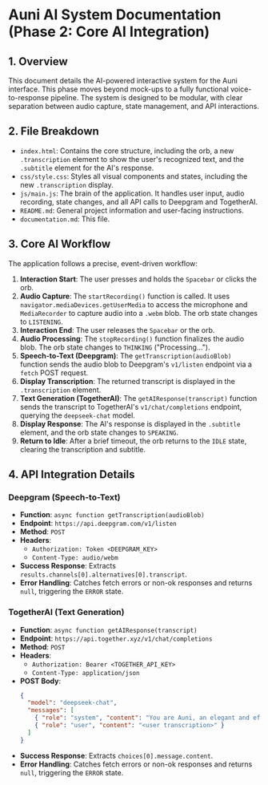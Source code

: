 # Auni AI System Documentation (Phase 2: Core AI Integration)

## 1. Overview

This document details the AI-powered interactive system for the Auni interface. This phase moves beyond mock-ups to a fully functional voice-to-response pipeline. The system is designed to be modular, with clear separation between audio capture, state management, and API interactions.

## 2. File Breakdown

-   `index.html`: Contains the core structure, including the orb, a new `.transcription` element to show the user's recognized text, and the `.subtitle` element for the AI's response.
-   `css/style.css`: Styles all visual components and states, including the new `.transcription` display.
-   `js/main.js`: The brain of the application. It handles user input, audio recording, state changes, and all API calls to Deepgram and TogetherAI.
-   `README.md`: General project information and user-facing instructions.
-   `documentation.md`: This file.

## 3. Core AI Workflow

The application follows a precise, event-driven workflow:

1.  **Interaction Start**: The user presses and holds the `Spacebar` or clicks the orb.
2.  **Audio Capture**: The `startRecording()` function is called. It uses `navigator.mediaDevices.getUserMedia` to access the microphone and `MediaRecorder` to capture audio into a `.webm` blob. The orb state changes to `LISTENING`.
3.  **Interaction End**: The user releases the `Spacebar` or the orb.
4.  **Audio Processing**: The `stopRecording()` function finalizes the audio blob. The orb state changes to `THINKING` ("Processing...").
5.  **Speech-to-Text (Deepgram)**: The `getTranscription(audioBlob)` function sends the audio blob to Deepgram's `v1/listen` endpoint via a `fetch` POST request.
6.  **Display Transcription**: The returned transcript is displayed in the `.transcription` element.
7.  **Text Generation (TogetherAI)**: The `getAIResponse(transcript)` function sends the transcript to TogetherAI's `v1/chat/completions` endpoint, querying the `deepseek-chat` model.
8.  **Display Response**: The AI's response is displayed in the `.subtitle` element, and the orb state changes to `SPEAKING`.
9.  **Return to Idle**: After a brief timeout, the orb returns to the `IDLE` state, clearing the transcription and subtitle.

## 4. API Integration Details

### Deepgram (Speech-to-Text)
-   **Function**: `async function getTranscription(audioBlob)`
-   **Endpoint**: `https://api.deepgram.com/v1/listen`
-   **Method**: `POST`
-   **Headers**:
    -   `Authorization: Token <DEEPGRAM_KEY>`
    -   `Content-Type: audio/webm`
-   **Success Response**: Extracts `results.channels[0].alternatives[0].transcript`.
-   **Error Handling**: Catches fetch errors or non-ok responses and returns `null`, triggering the `ERROR` state.

### TogetherAI (Text Generation)
-   **Function**: `async function getAIResponse(transcript)`
-   **Endpoint**: `https://api.together.xyz/v1/chat/completions`
-   **Method**: `POST`
-   **Headers**:
    -   `Authorization: Bearer <TOGETHER_API_KEY>`
    -   `Content-Type: application/json`
-   **POST Body**:
    ```json
    {
      "model": "deepseek-chat",
      "messages": [
        { "role": "system", "content": "You are Auni, an elegant and efficient AI assistant. Speak clearly and concisely." },
        { "role": "user", "content": "<user transcription>" }
      ]
    }
    ```
-   **Success Response**: Extracts `choices[0].message.content`.
-   **Error Handling**: Catches fetch errors or non-ok responses and returns `null`, triggering the `ERROR` state.
